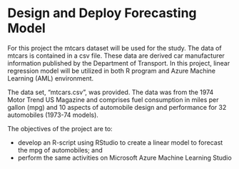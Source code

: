 # Design and Deploy Forecasting Model

For this project the mtcars dataset will be used for the study. The data of mtcars is contained in a csv file. These data are derived car manufacturer information published by the Department of Transport. In this project, linear regression model will be utilized in both R program and Azure Machine Learning (AML) environment.

The data set, “mtcars.csv”, was provided. The data was from the 1974 Motor Trend US Magazine and comprises fuel consumption in miles per gallon (mpg) and 10 aspects of automobile design and performance for 32 automobiles (1973-74 models). 

The objectives of the project are to: 
- develop an R-script using RStudio to create a linear model to forecast the mpg of automobiles; and
- perform the same activities on Microsoft Azure Machine Learning Studio

